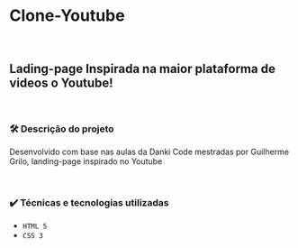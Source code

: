 # Clone-Youtube

<br />

## Lading-page Inspirada na maior plataforma de videos o Youtube!

<br />

### 🛠️ Descrição do projeto

Desenvolvido com base nas aulas da Danki Code mestradas por Guilherme Grilo, landing-page inspirado no Youtube

<br />

### ✔️ Técnicas e tecnologias utilizadas

- ``HTML 5``
- ``CSS 3``

<br />
